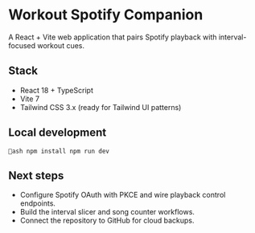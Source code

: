 # Workout Spotify Companion

A React + Vite web application that pairs Spotify playback with interval-focused workout cues.

## Stack
- React 18 + TypeScript
- Vite 7
- Tailwind CSS 3.x (ready for Tailwind UI patterns)

## Local development
`ash
npm install
npm run dev
`

## Next steps
- Configure Spotify OAuth with PKCE and wire playback control endpoints.
- Build the interval slicer and song counter workflows.
- Connect the repository to GitHub for cloud backups.

